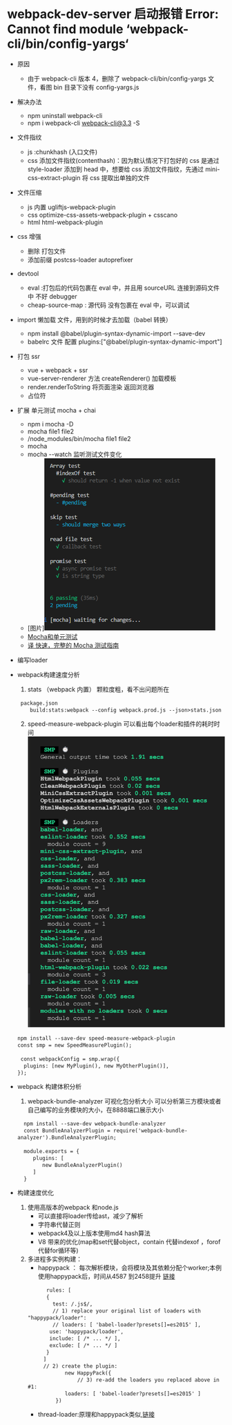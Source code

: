 # webpack-dev-server 启动报错 Error: Cannot find module ‘webpack-cli/bin/config-yargs‘

- 原因
  - 由于 webpack-cli 版本 4，删除了 webpack-cli/bin/config-yargs 文件，看图 bin 目录下没有 config-yargs.js
- 解决办法
  - npm uninstall webpack-cli
  - npm i webpack-cli webpack-cli@3.3 -S
- 文件指纹
  - js :chunkhash (入口文件)
  - css 添加文件指纹(contenthash)：因为默认情况下打包好的 css 是通过 style-loader 添加到 head 中，想要给 css 添加文件指纹，先通过 mini-css-extract-plugin 将 css 提取出单独的文件
- 文件压缩
  - js 内置 ugliftjs-webpack-plugin
  - css optimize-css-assets-webpack-plugin + csscano
  - html html-webpack-plugin
- css 增强
  - 删除 打包文件
  - 添加前缀 postcss-loader autoprefixer
- devtool
  - eval :打包后的代码包裹在 eval 中，并且用 sourceURL 连接到源码文件中 不好 debugger
  - cheap-source-map : 源代码 没有包裹在 eval 中，可以调试
- import 懒加载 文件，用到的时候才去加载（babel 转换）
  - npm install @babel/plugin-syntax-dynamic-import --save-dev
  - babelrc 文件 配置 plugins:["@babel/plugin-syntax-dynamic-import"]
- 打包 ssr
  - vue + webpack + ssr
  - vue-server-renderer 方法 createRenderer() 加载模板
  - render.renderToString 将页面渲染 返回浏览器
  - <!--vue-ssr-outlet--> 占位符
- 扩展 单元测试 mocha + chai 
  - npm i mocha -D
  - mocha file1 file2
  - /node_modules/bin/mocha file1 file2
  - mocha
  - mocha --watch 监听测试文件变化
  - [图片]<img src="./mocha-test/img/watch.png" alt="监听测试文件变化"   />
  - [Mocha和单元测试](https://segmentfault.com/a/1190000020346118)
  - [译 快速，完整的 Mocha 测试指南](https://learnku.com/articles/35165#1-%E4%BD%BF%E7%94%A8%E5%9B%9E%E8%B0%83%E6%96%B9%E6%B3%95)

- 编写loader 

- webpack构建速度分析
  1. stats （webpack 内置） 颗粒度粗，看不出问题所在
  ```
   package.json
      build:stats:webpack --config webpack.prod.js --json>stats.json
  ```
  2. speed-measure-webpack-plugin 可以看出每个loader和插件的耗时时间 
     ![打包输出](/imgs/smp.png)
  ```
  npm install --save-dev speed-measure-webpack-plugin
  const smp = new SpeedMeasurePlugin();

   const webpackConfig = smp.wrap({
    plugins: [new MyPlugin(), new MyOtherPlugin()],
  });
  ```
- webpack 构建体积分析
  1. webpack-bundle-analyzer 可视化包分析大小 可以分析第三方模块或者自己编写的业务模块的大小，在8888端口展示大小 
  ```
    npm install --save-dev webpack-bundle-analyzer
    const BundleAnalyzerPlugin = require('webpack-bundle-analyzer').BundleAnalyzerPlugin;

    module.exports = {
       plugins: [
          new BundleAnalyzerPlugin()
       ]
    }
  ```
- 构建速度优化
  1. 使用高版本的webpack 和node.js
      - 可以直接将loader传给ast，减少了解析
      - 字符串代替正则
      - webpack4及以上版本使用md4 hash算法
      - V8 带来的优化(map和set代替object，contain 代替indexof ，forof 代替for循环等)
  2. 多进程多实例构建：
      - happypack ： 每次解析模块，会将模块及其依赖分配个worker;本例使用happypack后，时间从4587 到2458提升 [链接](https://github.com/amireh/happypack)  
      ```
            rules: [
            {
              test: /.js$/,
              // 1) replace your original list of loaders with "happypack/loader":
              // loaders: [ 'babel-loader?presets[]=es2015' ],
             use: 'happypack/loader',
             include: [ /* ... */ ],
             exclude: [ /* ... */ ]
            }
           ]
           // 2) create the plugin:
                  new HappyPack({
                      // 3) re-add the loaders you replaced above in #1:
                  loaders: [ 'babel-loader?presets[]=es2015' ]
               })
      ```
      - thread-loader:原理和happypack类似,[链接](https://github.com/webpack-contrib/thread-loader)